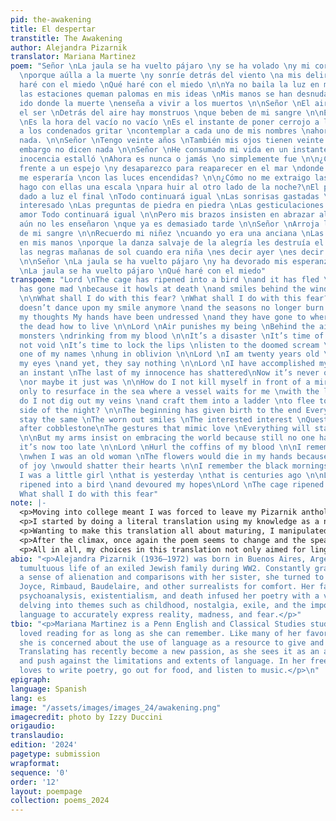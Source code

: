 ```yaml
---
pid: the-awakening
title: El despertar
transtitle: The Awakening
author: Alejandra Pizarnik
translator: Mariana Martinez
poem: "Señor \nLa jaula se ha vuelto pájaro \ny se ha volado \ny mi corazón está loco
  \nporque aúlla a la muerte \ny sonríe detrás del viento \na mis delirios \n\nQué
  haré con el miedo \nQué haré con el miedo \n\nYa no baila la luz en mi sonrisa \nni
  las estaciones queman palomas en mis ideas \nMis manos se han desnudado \ny se han
  ido donde la muerte \nenseña a vivir a los muertos \n\nSeñor \nEl aire me castiga
  el ser \nDetrás del aire hay monstruos \nque beben de mi sangre \n\nEs el desastre
  \nEs la hora del vacío no vacío \nEs el instante de poner cerrojo a los labios \noír
  a los condenados gritar \ncontemplar a cada uno de mis nombres \nahorcados en la
  nada. \n\nSeñor \nTengo veinte años \nTambién mis ojos tienen veinte años \ny sin
  embargo no dicen nada \n\nSeñor \nHe consumado mi vida en un instante \nLa última
  inocencia estalló \nAhora es nunca o jamás \no simplemente fue \n\n¿Cómo no me suicido
  frente a un espejo \ny desaparezco para reaparecer en el mar \ndonde un gran barco
  me esperaría \ncon las luces encendidas? \n\n¿Cómo no me extraigo las venas \ny
  hago con ellas una escala \npara huir al otro lado de la noche?\nEl principio ha
  dado a luz el final \nTodo continuará igual \nLas sonrisas gastadas \nEl interés
  interesado \nLas preguntas de piedra en piedra \nLas gesticulaciones que remedan
  amor Todo continuará igual \n\nPero mis brazos insisten en abrazar al mundo porque
  aún no les enseñaron \nque ya es demasiado tarde \n\nSeñor \nArroja los féretros
  de mi sangre \n\nRecuerdo mi niñez \ncuando yo era una anciana \nLas flores morían
  en mis manos \nporque la danza salvaje de la alegría les destruía el corazón \n\nRecuerdo
  las negras mañanas de sol cuando era niña \nes decir ayer \nes decir hace siglos
  \n\nSeñor \nLa jaula se ha vuelto pájaro \ny ha devorado mis esperanzas \n\nSeñor
  \nLa jaula se ha vuelto pájaro \nQué haré con el miedo"
transpoem: "Lord \nThe cage has ripened into a bird \nand it has fled \nand my heart
  has gone mad \nbecause it howls at death \nand smiles behind the wind \nto my ravings
  \n\nWhat shall I do with this fear? \nWhat shall I do with this fear? \n\nLight
  doesn’t dance upon my smile anymore \nand the seasons no longer burn doves into
  my thoughts My hands have been undressed \nand they have gone to where death \nteaches
  the dead how to live \n\nLord \nAir punishes my being \nBehind the air there are
  monsters \ndrinking from my blood \n\nIt’s a disaster \nIt’s time of the emptiness
  not void \nIt’s time to lock the lips \nlisten to the doomed scream \nmuse on each
  one of my names \nhung in oblivion \n\nLord \nI am twenty years old \nAnd so are
  my eyes \nand yet, they say nothing \n\nLord \nI have accomplished my life in but
  an instant \nThe last of my innocence has shattered\nNow it’s never or nevermore
  \nor maybe it just was \n\nHow do I not kill myself in front of a mirror and vanish
  only to resurface in the sea where a vessel waits for me \nwith the lights on? \n\nHow
  do I not dig out my veins \nand craft them into a ladder \nto flee to the other
  side of the night? \n\nThe beginning has given birth to the end Everything will
  stay the same \nThe worn out smiles \nThe interested interest \nQuestions cobblestone
  after cobblestone\nThe gestures that mimic love \nEverything will stay the same
  \n\nBut my arms insist on embracing the world because still no one has taught them\nthat
  it’s now too late \n\nLord \nHurl the coffins of my blood \n\nI remember my childhood
  \nwhen I was an old woman \nThe flowers would die in my hands because the wild dance
  of joy \nwould shatter their hearts \n\nI remember the black mornings of sun when
  I was a little girl \nthat is yesterday \nthat is centuries ago \n\nLord \nThe cage
  ripened into a bird \nand devoured my hopes\nLord \nThe cage ripened into a bird
  What shall I do with this fear"
note: |-
  <p>Moving into college meant I was forced to leave my Pizarnik anthology behind. Surprisingly scarce, Pizarnik translations in the States excluded most of her earlier gems. My translation stemmed from the desire to share Pizarnik's early brilliance with the English-speaking world.</p>
  <p>I started by doing a literal translation using my knowledge as a native Spanish speaker. However, to achieve my goal I felt the need to take some liberties to evoke the irreversible nature of maturing, a central theme of the poem. Unlike some unofficial translations that used the words “Sir” or “Master” for the repeating verse, I chose the word “Lord” because I wanted the poem to read like a prayer. I also went for a bolder choice in the verse(s) “la jaula se ha vuelto pájaro,” as I didn’t choose “turn” or “twist” for the verb but “ripen” which emphasizes the idea of maturing.</p>
  <p>Wanting to make this translation all about maturing, I manipulated verb tenses to evoke an awakening throughout the poem. I prioritized the use of the past perfect in the first half of the poem to create the nostalgic sense of something once vibrant and existing, now gone. The climatic stanzas eight and nine maintain instead a blunt simple present to show the shift from reminiscing and nostalgia to acceptance and action taking.</p>
  <p>After the climax, once again the poem seems to change and the speaker remembers the past, but without yearning, which is why for this last part I chose to use the past simple. I used this most vigorously in the last two stanzas where I used “ripe” in the past simple. I loved compromising with the idea that indeed the bird ripened into a cage, but it no longer matters that it was a bird once, because all there is now is a cage.</p>
  <p>All in all, my choices in this translation not only aimed for linguistic accuracy but to create an emotional weight, so the English readers would feel Pizarnik’s prayer as intensely as I did in Spanish.</p>
abio: "<p>Alejandra Pizarnik (1936–1972) was born in Buenos Aires, Argentina to the
  tumultuous life of an exiled Jewish family during WW2. Constantly grappling with
  a sense of alienation and comparisons with her sister, she turned to the works of
  Joyce, Rimbaud, Baudelaire, and other surrealists for comfort. Her fascination with
  psychoanalysis, existentialism, and death infused her poetry with a visceral voice,
  delving into themes such as childhood, nostalgia, exile, and the impossibility of
  language to accurately express reality, madness, and fear.</p>"
tbio: "<p>Mariana Martinez is a Penn English and Classical Studies student. She has
  loved reading for as long as she can remember. Like many of her favorite authors,
  she is concerned about the use of language as a resource to give and take away power.
  Translating has recently become a new passion, as she sees it as an arena to explore
  and push against the limitations and extents of language. In her free time Mariana
  loves to write poetry, go out for food, and listen to music.</p>\n"
epigraph:
language: Spanish
lang: es
image: "/assets/images/images_24/awakening.png"
imagecredit: photo by Izzy Duccini
origaudio:
translaudio:
edition: '2024'
pagetype: submission
wrapformat:
sequence: '0'
order: '12'
layout: poempage
collection: poems_2024
---
```

